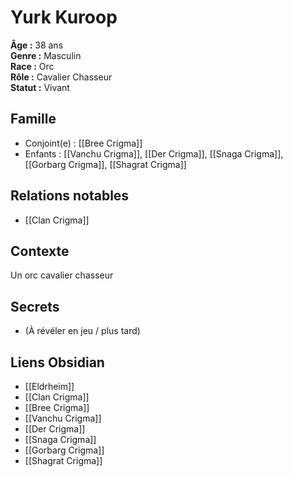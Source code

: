 # Yurk Kuroop

**Âge :** 38 ans  
**Genre :** Masculin  
**Race :** Orc  
**Rôle :** Cavalier Chasseur  
**Statut :** Vivant

## Famille
- Conjoint(e) : [[Bree Crigma]]
- Enfants : [[Vanchu Crigma]], [[Der Crigma]], [[Snaga Crigma]], [[Gorbarg Crigma]], [[Shagrat Crigma]]

## Relations notables
- [[Clan Crigma]]

## Contexte
Un orc cavalier chasseur

## Secrets
- (À révéler en jeu / plus tard)

## Liens Obsidian
- [[Eldrheim]]
- [[Clan Crigma]]
- [[Bree Crigma]]
- [[Vanchu Crigma]]
- [[Der Crigma]]
- [[Snaga Crigma]]
- [[Gorbarg Crigma]]
- [[Shagrat Crigma]]